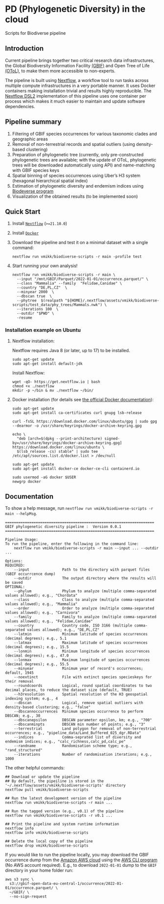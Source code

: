 # PD (Phylogenetic Diversity) in the cloud
Scripts for Biodiverse pipeline
## Introduction

Current pipeline brings together two critical research data infrastructures, the Global
Biodiversity Information Facility [(GBIF)](https://www.gbif.org/) and Open Tree of Life [(OToL)](https://tree.opentreeoflife.org), to make them more accessible to non-experts.

The pipeline is built using [Nextflow](https://www.nextflow.io), a workflow tool to run tasks across multiple compute infrastructures in a very portable manner. It uses Docker containers making installation trivial and results highly reproducible. The [Nextflow DSL2](https://www.nextflow.io/docs/latest/dsl2.html) implementation of this pipeline uses one container per process which makes it much easier to maintain and update software dependencies. 

## Pipeline summary

1. Filtering of GBIF species occurrences for various taxonomic clades and geographic areas
2. Removal of non-terrestrial records and spatial outliers (using density-based clustering)
3. Preparation of phylogenetic tree (currently, only pre-constructed phylogenetic trees are available; with the update of OToL, phylogenetic trees will be downloaded automatically using API) and name-matching with GBIF species keys
4. Spatial binning of species occurrences using Uber’s H3 system (hexagonal hierarchical spatial index)
5. Estimation of phylogenetic diversity and endemism indices using [Biodeverse program](https://shawnlaffan.github.io/biodiverse/)
6. Visualization of the obtained results (to be implemented soon)


## Quick Start

1. Install [`Nextflow`](https://www.nextflow.io/docs/latest/getstarted.html#installation) (`>=21.10.0`)

2. Install [`Docker`](https://docs.docker.com/engine/installation/)

3. Download the pipeline and test it on a minimal dataset with a single command:

    ```console
    nextflow run vmikk/biodiverse-scripts -r main -profile test
    ```
4. Start running your own analysis!

    ```console
    nextflow run vmikk/biodiverse-scripts -r main \
      --input "/mnt/GBIF/Parquet/2022-01-01/occurrence.parquet/" \
      --class "Mammalia" --family  "Felidae,Canidae" \
      --country "DE,PL,CZ"  \
      --minyear 2000  \
      --dbscan true  \
      --phytree  $(realpath "${HOME}/.nextflow/assets/vmikk/biodiverse-scripts/test_data/phy_trees/Mammals.nwk") \
      --iterations 100  \
      --outdir "$PWD" \
      -resume
    ```

### Installation example on Ubuntu

1. Nextflow installation:

    Nextflow requires Java 8 (or later, up to 17) to be installed.
    ```
    sudo apt-get update
    sudo apt-get install default-jdk
    ```
    Install Nextflow:
    ```
    wget -qO- https://get.nextflow.io | bash
    chmod +x ./nextflow
    mkdir -p ~/bin & mv ./nextflow ~/bin/
    ```

2. Docker installation (for details see [the official Docker documentation](https://docs.docker.com/engine/install/ubuntu/)):
    ```
    sudo apt-get update
    sudo apt-get install ca-certificates curl gnupg lsb-release

    curl -fsSL https://download.docker.com/linux/ubuntu/gpg | sudo gpg --dearmor -o /usr/share/keyrings/docker-archive-keyring.gpg

    echo \
      "deb [arch=$(dpkg --print-architecture) signed-by=/usr/share/keyrings/docker-archive-keyring.gpg] https://download.docker.com/linux/ubuntu \
      $(lsb_release -cs) stable" | sudo tee /etc/apt/sources.list.d/docker.list > /dev/null

    sudo apt-get update
    sudo apt-get install docker-ce docker-ce-cli containerd.io

    sudo usermod -aG docker $USER
    newgrp docker
    ```


## Documentation
To show a help message, run `nextflow run vmikk/biodiverse-scripts -r main --helpMsg`.
```
====================================================================
GBIF phylogenetic diversity pipeline :  Version 0.0.1
====================================================================

Pipeline Usage:
To run the pipeline, enter the following in the command line:
    nextflow run vmikk/biodiverse-scripts -r main --input ... --outdir ...

Options:
REQUIRED:
    --input               Path to the directory with parquet files (GBIF occurrcence dump)
    --outdir              The output directory where the results will be saved
OPTIONAL:
    --phylum              Phylum to analyze (multiple comma-separated values allowed); e.g., "Chordata"
    --class               Class to analyze (multiple comma-separated values allowed); e.g., "Mammalia"
    --order               Order to analyze (multiple comma-separated values allowed); e.g., "Carnivora"
    --family              Family to analyze (multiple comma-separated values allowed); e.g., "Felidae,Canidae"
    --country             Country code, ISO 3166 (multiple comma-separated values allowed); e.g., "DE,PL,CZ"
    --latmin              Minimum latitude of species occurrences (decimal degrees); e.g., 5.1
    --latmax              Maximum latitude of species occurrences (decimal degrees); e.g., 15.5
    --lonmin              Minimum longitude of species occurrences (decimal degrees); e.g., 47.0
    --lonmax              Maximum longitude of species occurrences (decimal degrees); e.g., 55.5
    --minyear             Minimum year of record's occurrences; default, 1945
    --noextinct           File with extinct species specieskeys for their removal
    --roundcoords         Logical, round spatial coordinates to two decimal places, to reduce the dataset size (default, TRUE)
    --h3resolution        Spatial resolution of the H3 geospatial indexing system; e.g., 4
    --dbscan              Logical, remove spatial outliers with density-based clustering; e.g., "false"
    --dbscannoccurrences  Minimum species occurrence to perform DBSCAN; e.g., 30
    --dbscanepsilon       DBSCAN parameter epsilon, km; e.g., "700"
    --dbscanminpts        DBSCAN min number of points; e.g., "3"
    --terrestrial         Land polygon for removal of non-terrestrial occurrences; e.g., "pipeline_data/Land_Buffered_025_dgr.RData"
    --indices             Comma-seprated list of diversity and endemism indices; e.g., "calc_richness,calc_pd,calc_pe"
    --randname            Randomisation scheme type; e.g., "rand_structured"
    --iterations          Number of randomisation iterations; e.g., 1000

```

The other helpful commands:
```
## Download or update the pipeline
## By default, the pipeiline is stored in the '~/.nextflow/assets/vmikk/biodiverse-scripts' directory
nextflow pull vmikk/biodiverse-scripts

## Run the latest development version of the pipeline
nextflow run vmikk/biodiverse-scripts -r main ...

## Run the tagged version (e.g., v0.1) of the pipeline
nextflow run vmikk/biodiverse-scripts -r v0.1 ...

## Print the pipeline and system runtime information
nextflow info
nextflow info vmikk/biodiverse-scripts

## Delete the local copy of the pipeline
nextflow drop vmikk/biodiverse-scripts
```


If you would like to run the pipeline locally, you may download the GBIF occurrence dump from the [Amazon AWS cloud](https://registry.opendata.aws/gbif/) using the [AWS CLI program](https://aws.amazon.com/cli/) (No AWS account required). E.g., to download `2022-01-01` dump to the `GBIF` directory in your home folder run:
```
aws s3 sync \
  s3://gbif-open-data-eu-central-1/occurrence/2022-01-01/occurrence.parquet/ \
  ~/GBIF/ \
  --no-sign-request
```


